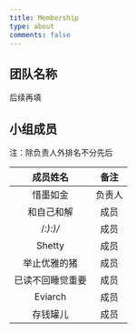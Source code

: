 ```yaml
---
title: Membership
type: about
comments: false
---
```


## 团队名称

后续再填

## 小组成员

注：除负责人外排名不分先后

| 成员姓名 | 备注   |
|:----:|:----:|
|      惜墨如金    | 负责人  |
|     和自己和解   | 成员   |
|      /_:):)/_   | 成员   |
|      Shetty     | 成员   |
|    举止优雅的猪  | 成员   |
| 已读不回睡觉重要  | 成员   |
|     Eviarch     | 成员   |
|     存钱罐儿     | 成员   |
